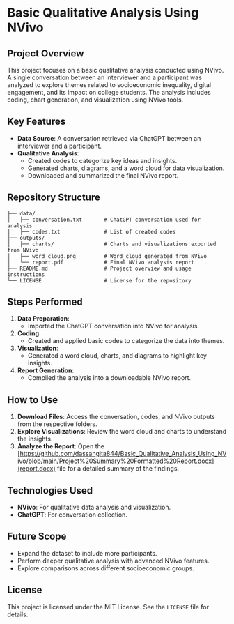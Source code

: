 # **Basic Qualitative Analysis Using NVivo**

## **Project Overview**
This project focuses on a basic qualitative analysis conducted using NVivo. A single conversation between an interviewer and a participant was analyzed to explore themes related to socioeconomic inequality, digital engagement, and its impact on college students. The analysis includes coding, chart generation, and visualization using NVivo tools.

## **Key Features**
- **Data Source**: A conversation retrieved via ChatGPT between an interviewer and a participant.
- **Qualitative Analysis**:  
  - Created codes to categorize key ideas and insights.  
  - Generated charts, diagrams, and a word cloud for data visualization.  
  - Downloaded and summarized the final NVivo report.  

## **Repository Structure**
```plaintext
├── data/
│   ├── conversation.txt       # ChatGPT conversation used for analysis
│   ├── codes.txt              # List of created codes
├── outputs/
│   ├── charts/                # Charts and visualizations exported from NVivo
│   ├── word_cloud.png         # Word cloud generated from NVivo
│   └── report.pdf             # Final NVivo analysis report
├── README.md                  # Project overview and usage instructions
└── LICENSE                    # License for the repository
```

## **Steps Performed**
1. **Data Preparation**:
   - Imported the ChatGPT conversation into NVivo for analysis.
2. **Coding**:
   - Created and applied basic codes to categorize the data into themes.
3. **Visualization**:
   - Generated a word cloud, charts, and diagrams to highlight key insights.
4. **Report Generation**:
   - Compiled the analysis into a downloadable NVivo report.


## **How to Use**
1. **Download Files**: Access the conversation, codes, and NVivo outputs from the respective folders.
2. **Explore Visualizations**: Review the word cloud and charts to understand the insights.
3. **Analyze the Report**: Open the [https://github.com/dassangita844/Basic_Qualitative_Analysis_Using_NVivo/blob/main/Project%20Summary%20Formatted%20Report.docx](report.docx) file for a detailed summary of the findings.


## **Technologies Used**
- **NVivo**: For qualitative data analysis and visualization.
- **ChatGPT**: For conversation collection.


## **Future Scope**
- Expand the dataset to include more participants.
- Perform deeper qualitative analysis with advanced NVivo features.
- Explore comparisons across different socioeconomic groups.


## **License**
This project is licensed under the MIT License. See the `LICENSE` file for details.
